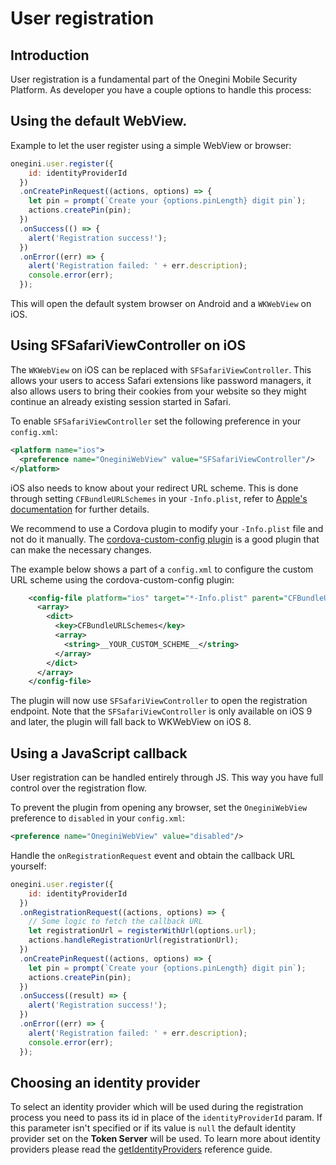 # User registration

## Introduction

User registration is a fundamental part of the Onegini Mobile Security Platform. As developer you have a couple options to handle this process:

## Using the default WebView.

Example to let the user register using a simple WebView or browser:
```js
onegini.user.register({
    id: identityProviderId
  })
  .onCreatePinRequest((actions, options) => {
    let pin = prompt(`Create your {options.pinLength} digit pin`);
    actions.createPin(pin);
  })
  .onSuccess(() => {
    alert('Registration success!');
  })
  .onError((err) => {
    alert('Registration failed: ' + err.description);
    console.error(err);
  });
```

This will open the default system browser on Android and a `WKWebView` on iOS.

## Using SFSafariViewController on iOS

The `WKWebView` on iOS can be replaced with `SFSafariViewController`.
This allows your users to access Safari extensions like password managers,
it also allows users to bring their cookies from your website so they might continue an already existing session started in Safari.

To enable `SFSafariViewController` set the following preference in your `config.xml`:
```xml
<platform name="ios">
  <preference name="OneginiWebView" value="SFSafariViewController"/>
</platform>
```

iOS also needs to know about your redirect URL scheme. This is done through setting `CFBundleURLSchemes` in your `-Info.plist`,
refer to [Apple's documentation](https://developer.apple.com/library/content/documentation/Carbon/Conceptual/LaunchServicesConcepts/LSCConcepts/LSCConcepts.html) 
for further details.

We recommend to use a Cordova plugin to modify your `-Info.plist` file and not do it manually. The 
[cordova-custom-config plugin](https://www.npmjs.com/package/cordova-custom-config) is a good plugin that can make the necessary changes.

The example below shows a part of a `config.xml` to configure the custom URL scheme using the cordova-custom-config plugin:

```xml
    <config-file platform="ios" target="*-Info.plist" parent="CFBundleURLTypes">
      <array>
        <dict>
          <key>CFBundleURLSchemes</key>
          <array>
            <string>__YOUR_CUSTOM_SCHEME__</string>
          </array>
        </dict>
      </array>
    </config-file>
```

The plugin will now use `SFSafariViewController` to open the registration endpoint. Note that the `SFSafariViewController` is only available on iOS 9 and later, 
the plugin will fall back to WKWebView on iOS 8.

## Using a JavaScript callback

User registration can be handled entirely through JS. This way you have full control over the registration flow.

To prevent the plugin from opening any browser, set the `OneginiWebView` preference to `disabled` in your `config.xml`:
```xml
<preference name="OneginiWebView" value="disabled"/>
```

Handle the `onRegistrationRequest` event and obtain the callback URL yourself:
```js
onegini.user.register({
    id: identityProviderId
  })
  .onRegistrationRequest((actions, options) => {
    // Some logic to fetch the callback URL
    let registrationUrl = registerWithUrl(options.url);
    actions.handleRegistrationUrl(registrationUrl);
  })
  .onCreatePinRequest((actions, options) => {
    let pin = prompt(`Create your {options.pinLength} digit pin`);
    actions.createPin(pin);
  })
  .onSuccess((result) => {
    alert('Registration success!');
  })
  .onError((err) => {
    alert('Registration failed: ' + err.description);
    console.error(err);
  });
```

## Choosing an identity provider

To select an identity provider which will be used during the registration process you need to pass its id in place of the `identityProviderId` param. 
If this parameter isn't specified or if its value is `null` the default identity provider set on the **Token Server** will be used. To learn more about identity 
providers please read the [getIdentityProviders](../reference/user/getIdentityProviders.md) reference guide. 
